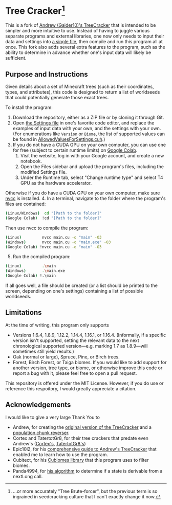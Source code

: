 # Tree Cracker[^1]

This is a fork of [Andrew (Gaider10)'s TreeCracker](https://github.com/Gaider10/TreeCracker) that is intended to be simpler and more intuitive to use. Instead of having to juggle various separate programs and external libraries, one now only needs to input their data and settings into [a single file](./Settings%20(MODIFY%20THIS).cuh), then compile and run this program all at once. This fork also adds several extra features to the program, such as the ability to determine in advance whether one's input data will likely be sufficient.

## Purpose and Instructions
Given details about a set of Minecraft trees (such as their coordinates, types, and attributes), this code is designed to return a list of worldseeds that could potentially generate those exact trees.

To install the program:
1. Download the repository, either as a ZIP file or by cloning it through Git.
2. Open [the Settings file](./Settings%20(MODIFY%20THIS).cuh) in one's favorite code editor, and replace the examples of input data with your own, and the settings with your own. (For enumerations like `Version` or `Biome`, the list of supported values can be found in [AllowedValuesForSettings.cuh](./AllowedValuesForSettings.cuh).)
3. If you do not have a CUDA GPU on your own computer, you can use one for free (subject to certain runtime limits) on [Google Colab](https://colab.research.google.com).
    1. Visit the website, log in with your Google account, and create a new notebook.
    2. Open the Files sidebar and upload the program's files, including the modified Settings file.
    3. Under the Runtime tab, select "Change runtime type" and select T4 GPU as the hardware accelerator.

Otherwise if you do have a CUDA GPU on your own computer, make sure [nvcc](https://docs.nvidia.com/cuda/cuda-compiler-driver-nvcc/index.html) is installed.
4. In a terminal, navigate to the folder where the program's files are contained:
```bash
(Linux/Windows)  cd "[Path to the folder]"
(Google Colab)  !cd "[Path to the folder]"
```
Then use nvcc to compile the program:
```bash
(Linux)         nvcc main.cu -o "main" -O3
(Windows)       nvcc main.cu -o "main.exe" -O3
(Google Colab) !nvcc main.cu -o "main" -O3
```
5. Run the compiled program:
```bash
(Linux)         .\main
(Windows)       .\main.exe
(Google Colab) !.\main
```

If all goes well, a file should be created (or a list should be printed to the screen, depending on one's settings) containing a list of possible worldseeds.

## Limitations
At the time of writing, this program only supports
- Versions 1.6.4, 1.8.9, 1.12.2, 1.14.4, 1.16.1, or 1.16.4. (Informally, if a specific version isn't supported, setting the relevant data to the next chronological supported version&mdash;e.g. marking 1.7 as 1.8.9&mdash;will sometimes still yield results.)
- Oak (normal or large), Spruce, Pine, or Birch trees.
- Forest, Birch Forest, or Taiga biomes.
If you would like to add support for another version, tree type, or biome, or otherwise improve this code or report a bug with it, please feel free to open a pull request.

This repository is offered under the MIT License. However, if you do use or reference this respoitory, I would greatly appreciate a citation.

## Acknowledgements
I would like to give a very large Thank You to
- Andrew, for creating the [original version of the TreeCracker](https://github.com/Gaider10/TreeCracker) and a [population chunk reverser](https://github.com/Gaider10/PopulationCrr).
- Cortex and TatertotGr8, for their tree crackers that predate even Andrew's ([Cortex's](https://github.com/MCRcortex/TreeCracker), [TatertotGr8's](https://github.com/TatertotGr8/Treecracker))
- Epic10l2, for his [comprehensive guide to Andrew's TreeCracker](https://docs.google.com/document/d/1csrcO2F4qQ2ahYgcicWmJtnfeU99q65p) that enabled me to learn how to use the program.
- Cubitect, for his [Cubiomes library](https://github.com/Cubitect/cubiomes) that this program uses to filter biomes.
- Panda4994, for [his algorithm]((https://github.com/Panda4994/panda4994.github.io/blob/48526d35d3d38750102b9f360dff45a4bdbc50bd/seedinfo/js/Random.js#L16)) to determine if a state is derivable from a nextLong call.

[^1]: ...or more accurately "Tree Brute-forcer", but the previous term is so ingrained in seedcracking culture that I can't exactly change it now.